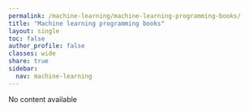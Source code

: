 ```yaml
---
permalink: /machine-learning/machine-learning-programming-books/
title: "Machine learning programming books"
layout: single
toc: false
author_profile: false
classes: wide
share: true
sidebar:
  nav: machine-learning
---
```


No content available